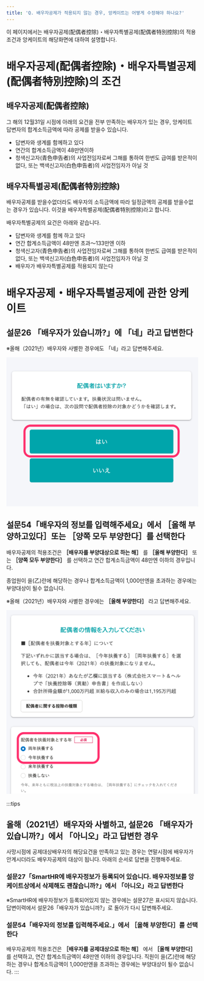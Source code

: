 ```yaml
---
title: 'Q. 배우자공제가 적용되지 않는 경우, 앙케이트는 어떻게 수정해야 하나요?'
---
```

이 페이지에서는 배우자공제(配偶者控除)・배우자특별공제(配偶者特別控除)의 적용조건과 앙케이트의 해당화면에 대하여 설명합니다.

# 배우자공제(配偶者控除)・배우자특별공제(配偶者特別控除)의 조건

## 배우자공제(配偶者控除)

그 해의 12월31일 시점에 아래의 요건을 전부 만족하는 배우자가 있는 경우, 앙케이트 답변자의 합계소득금액에 따라 공제를 받을수 있습니다.

- 답변자와 생계를 함께하고 있다
- 연간의 합계소득금액이 48만엔이하
- 청색신고자(青色申告者)의 사업전임자로써 그해를 통하여 한번도 급여를 받은적이 없다, 또는 백색신고자(白色申告者)의 사업전임자가 아닐 것

## 배우자특별공제(配偶者特別控除)

배우자공제를 받을수없더라도 배우자의 소득금액에 따라 일정금액의 공제를 받을수없는 경우가 있습니다. 이것을 배우자특별공제(配偶者特別控除)라고 합니다.

배우자특별공제의 요건은 아래와 같습니다.

- 답변자와 생계를 함께 하고 있다
- 연간 합계소득금액이 48만엔 초과〜133만엔 이하
- 청색신고자(青色申告者)의 사업전임자로써 그해를 통하여 한번도 급여를 받은적이 없다, 또는 백색신고자(白色申告者)의 사업전임자가 아닐 것
- 배우자가 배우자특별공제를 적용되지 않는다

# 배우자공제・배우자특별공제에 관한 앙케이트

## 설문26 「배우자가 있습니까?」에 「네」라고 답변한다

※올해（2021년）배우자와 사별한 경우에도 「네」라고 답변해주세요.

![](./Cursor__________SmartHR____________.png)

## 설문54「배우자의 정보를 입력해주세요」에서 ［올해 부양하고있다］또는 ［양쪽 모두 부양한다］를 선택한다

배우자공제의 적용조건은  **［배우자를 부양대상으로 하는 해］** 를  **［올해 부양한다］** 또는 **［양쪽 모두 부양한다］** 를 선택하고 연간 합계소득금액이 48만엔 이하의 경우입니다.

종업원이 을(乙)란에 해당하는 경우나 합계소득금액이 1,000만엔을 초과하는 경우에는 부양대상이 될수 없습니다.

※올해（2021년）배우자와 사별한 경우에는  **［올해 부양한다］** 라고 답변해주세요.

![](./_______SmartHR____________.png)

:::tips
## 올해（2021년）배우자와 사별하고, 설문26 「배우자가 있습니까?」에서 「아니오」라고 답변한 경우
사망시점에 공제대상배우자의 해당요건을 만족하고 있는 경우는 연말시점에 배우자가 안계시더라도 배우자공제의 대상이 됩니다.
아래의 순서로 답변을 진행해주세요.
### 설문27「SmartHR에 배우자정보가 등록되어 있습니다. 배우자정보를 앙케이트상에서 삭제해도 괜찮습니까?」에서 「아니오」라고 답변한다
※SmartHR에 배우자정보가 등록되어있지 않는 경우에는 설문27은 표시되지 않습니다. 답변이력에서 설문26「배우자가 있습니까?」로 돌아가 다시 답변해주세요.
### 설문54「배우자의 정보를 입력해주세요.」에서 ［올해 부양한다］를 선택한다
배우자공제의 적용조건은  **［배우자를 공제대상으로 하는 해］** 에서 **［올해 부양한다］** 를 선택하고, 연간 합계소득금액이 48만엔 이하의 경우입니다.
직원이 을(乙)란에 해당하는 경우나 합계소득금액이 1,000만엔을 초과하는 경우에는 부양대상이 될수 없습니다.
:::
